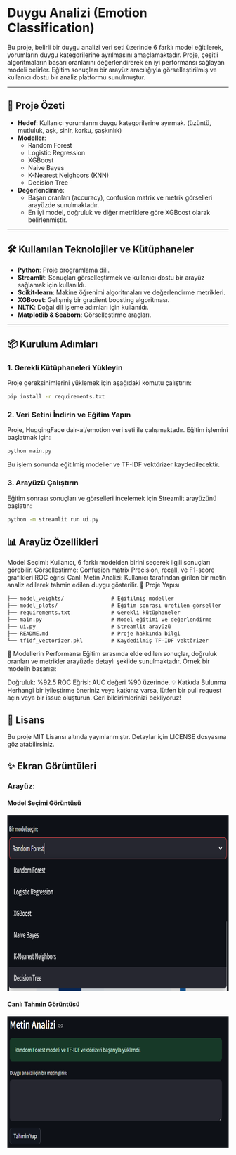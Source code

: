 # Duygu Analizi (Emotion Classification)

Bu proje, belirli bir duygu analizi veri seti üzerinde 6 farklı model eğitilerek, yorumların duygu kategorilerine ayrılmasını amaçlamaktadır. Proje, çeşitli algoritmaların başarı oranlarını değerlendirerek en iyi performansı sağlayan modeli belirler. Eğitim sonuçları bir arayüz aracılığıyla görselleştirilmiş ve kullanıcı dostu bir analiz platformu sunulmuştur.

---

## 🚀 Proje Özeti
- **Hedef**: Kullanıcı yorumlarını duygu kategorilerine ayırmak. (üzüntü, mutluluk, aşk, sinir, korku, şaşkınlık)
- **Modeller**:
  - Random Forest
  - Logistic Regression
  - XGBoost
  - Naive Bayes
  - K-Nearest Neighbors (KNN)
  - Decision Tree
- **Değerlendirme**:
  - Başarı oranları (accuracy), confusion matrix ve metrik görselleri arayüzde sunulmaktadır.
  - En iyi model, doğruluk ve diğer metriklere göre XGBoost olarak belirlenmiştir.

---

## 🛠️ Kullanılan Teknolojiler ve Kütüphaneler
- **Python**: Proje programlama dili.
- **Streamlit**: Sonuçları görselleştirmek ve kullanıcı dostu bir arayüz sağlamak için kullanıldı.
- **Scikit-learn**: Makine öğrenimi algoritmaları ve değerlendirme metrikleri.
- **XGBoost**: Gelişmiş bir gradient boosting algoritması.
- **NLTK**: Doğal dil işleme adımları için kullanıldı.
- **Matplotlib & Seaborn**: Görselleştirme araçları.

---

## 📦 Kurulum Adımları

### 1. Gerekli Kütüphaneleri Yükleyin
Proje gereksinimlerini yüklemek için aşağıdaki komutu çalıştırın:
```bash
pip install -r requirements.txt
```
### 2. Veri Setini İndirin ve Eğitim Yapın
Proje, HuggingFace dair-ai/emotion veri seti ile çalışmaktadır. Eğitim işlemini başlatmak için:
```bash
python main.py
```
Bu işlem sonunda eğitilmiş modeller ve TF-IDF vektörizer kaydedilecektir.

### 3. Arayüzü Çalıştırın
Eğitim sonrası sonuçları ve görselleri incelemek için Streamlit arayüzünü başlatın:

```bash
python -m streamlit run ui.py
```
## 📊 Arayüz Özellikleri
Model Seçimi: Kullanıcı, 6 farklı modelden birini seçerek ilgili sonuçları görebilir.
Görselleştirme:
Confusion matrix
Precision, recall, ve F1-score grafikleri
ROC eğrisi
Canlı Metin Analizi: Kullanıcı tarafından girilen bir metin analiz edilerek tahmin edilen duygu gösterilir.
📁 Proje Yapısı
```plaintext
├── model_weights/               # Eğitilmiş modeller
├── model_plots/                 # Eğitim sonrası üretilen görseller
├── requirements.txt             # Gerekli kütüphaneler
├── main.py                      # Model eğitimi ve değerlendirme
├── ui.py                        # Streamlit arayüzü
├── README.md                    # Proje hakkında bilgi
└── tfidf_vectorizer.pkl         # Kaydedilmiş TF-IDF vektörizer
```
🤖 Modellerin Performansı
Eğitim sırasında elde edilen sonuçlar, doğruluk oranları ve metrikler arayüzde detaylı şekilde sunulmaktadır. Örnek bir modelin başarısı:

Doğruluk: %92.5
ROC Eğrisi: AUC değeri %90 üzerinde.
💡 Katkıda Bulunma
Herhangi bir iyileştirme öneriniz veya katkınız varsa, lütfen bir pull request açın veya bir issue oluşturun. Geri bildirimlerinizi bekliyoruz!

## 📄 Lisans
Bu proje MIT Lisansı altında yayınlanmıştır. Detaylar için LICENSE dosyasına göz atabilirsiniz.

## ✨ Ekran Görüntüleri
### Arayüz:

#### Model Seçimi Görüntüsü
<img src="pictures/ss_1.PNG" alt="Model Performans Görüntüsü" width="700" height="400">

#### Canlı Tahmin Görüntüsü
<img src="pictures/ss_2.PNG" alt="Canlı Tahmin Görüntüsü" width="600" height="300">
